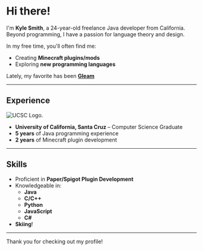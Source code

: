 # Hi there!

I'm **Kyle Smith**, a 24-year-old freelance Java developer from California.  
Beyond programming, I have a passion for language theory and design.  

In my free time, you'll often find me:  
- Creating **Minecraft plugins/mods**  
- Exploring **new programming languages**  

Lately, my favorite has been [**Gleam**](https://gleam.run/)

---

## Experience  
![UCSC Logo.](https://external-content.duckduckgo.com/iu/?u=http%3A%2F%2Fwww.userlogos.org%2Ffiles%2Flogos%2Feuphonicnight%2FUCSC.png&f=1&nofb=1&ipt=4704b575226f5108772216290e4a5fc90a96a95625219c7b5a2010e84bd03c57)
- **University of California, Santa Cruz** – Computer Science Graduate
- **5 years** of Java programming experience  
- **2 years** of Minecraft plugin development  

---

## Skills  
- Proficient in **Paper/Spigot Plugin Development**  
- Knowledgeable in:  
  - **Java**  
  - **C/C++**  
  - **Python**  
  - **JavaScript**
  - **C#**  
- **Skiing**! 

---

Thank you for checking out my profile!



